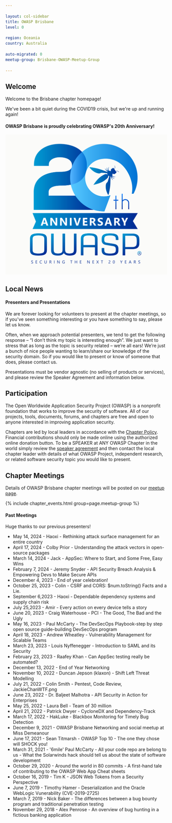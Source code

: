 ```yaml
---

layout: col-sidebar
title: OWASP Brisbane
level: 0

region: Oceania
country: Australia

auto-migrated: 0
meetup-group: Brisbane-OWASP-Meetup-Group

---
```

## Welcome

Welcome to the Brisbane chapter homepage!

We've been a bit quiet during the COVID19 crisis, but we're up and running again!

#### OWASP Brisbane is proudly celebrating OWASP's 20th Anniversary!
[![OWASP 20th Anniversary Image](assets/images/OWASP%2020th%20Anniversary.jpeg)](https://20thanniversary.owasp.org/)

## Local News

#### Presenters and Presentations

We are forever looking for volunteers to present at the chapter meetings, so if you've seen something interesting or you have something to say, please let us know.

Often, when we approach potential presenters, we tend to get the following response – “I don’t think my topic is interesting enough”. We just want to stress that as long as the topic is security related – we’re all ears\! We’re just a bunch of nice people wanting to learn/share our knowledge of the security domain. So if you would like to present or know of someone that does, please contact us.

Presentations must be vendor agnostic (no selling of products or services), and please review the Speaker Agreement and information below.

## Participation
The Open Worldwide Application Security Project (OWASP) is a nonprofit foundation that works to improve the security of software. All of our projects, tools, documents, forums, and chapters are free and open to anyone interested in improving application security. 

Chapters are led by local leaders in accordance with the [Chapter Policy](https://owasp.org/www-policy/). Financial contributions should only be made online using the authorized online donation button. To be a SPEAKER at ANY OWASP Chapter in the world simply review the [speaker agreement](https://owasp.org/www-policy/) and then contact the local chapter leader with details of what OWASP Project, independent research, or related software security topic you would like to present.

## Chapter Meetings
Details of OWASP Brisbane chapter meetings will be posted on our [meetup page](https://www.meetup.com/brisbane-owasp-meetup-group/events/). 

{% include chapter_events.html group=page.meetup-group %}

#### Past Meetings

Huge thanks to our previous presenters!

- May 14, 2024 - Haoxi - Rethinking attack surface management for an entire country
- April 17, 2024 - Colby Prior - Understanding the attack vectors in open-source packages
- March 14, 2024 - Jack - AppSec: Where to Start, and Some Free, Easy Wins
- February 7, 2024 - Jeremy Snyder - API Security Breach Analysis & Empowering Devs to Make Secure APIs
- December 4, 2023 - End of year celebration!
- October 25, 2023 - Colin - CSRF and CORS: $num.toString() Facts and a Lie.
- September 6,2023 - Haoxi - Dependable dependency systems and supply chain risk
- July 25,2023 - Amir - Every action on every device tells a story
- June 20, 2023 - Craig Waterhouse - PCI - The Good, The Bad and the Ugly
- May 16, 2023 - Paul McCarty - The DevSecOps Playbook-step by step open source guide-building DevSecOps program
- April 18, 2023 - Andrew Wheatley - Vulnerability Management for Scalable Teams 
- March 23, 2023 - Louis Nyffenegger - Introduction to SAML and its Security
- February 23, 2023 -  Raafey Khan - Can AppSec testing really be automated?
- December 13, 2022 - End of Year Networking
- November 10, 2022 - Duncan Jepson (klaxon) - Shift Left Threat Modelling
- July 21, 2022 - Colin Smith - Pentest, Code Review, JackieChanWTF.png
- June 23, 2022 - Dr. Baljeet Malhotra - API Security in Action for Enterprises
- May 25, 2022 - Laura Bell - Team of 30 million
- April 21, 2022 - Patrick Dwyer - CycloneDX and Dependency-Track
- March 17, 2022 - HakLuke - Blackbox Monitoring for Timely Bug Detection
- December 9, 2021 - OWASP Brisbane Networking and social meetup at Miss Demeanour
- June 17, 2021 - Sean Titmarsh - OWASP Top 10 - The one they chose will SHOCK you!
- March 31, 2021 - '6mile' Paul McCarty - All your code repo are belong to us - What the Solarwinds hack should tell us about the state of software development
- October 29, 2020 - Around the world in 80 commits - A first-hand tale of contributing to the OWASP Web App Cheat sheets
- October 16, 2019 - Tim K - JSON Web Tokens from a Security Perspective
- June 7, 2019 - Timothy Hamer - Deserialization and the Oracle WebLogic Vunerability (CVE-2019-2725)
- March 7, 2019 - Nick Baker - The differences between a bug bounty program and traditional penetration testing
- November 29, 2018 - Alex Penrose - An overview of bug hunting in a fictious banking application
